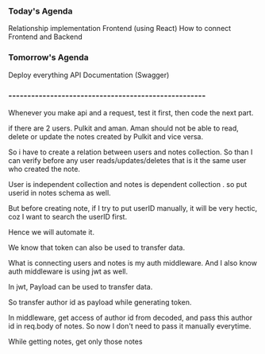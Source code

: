 
### Today's Agenda
Relationship implementation
Frontend (using React)
How to connect Frontend and Backend

### Tomorrow's Agenda
Deploy everything
API Documentation (Swagger)

### ----------------------------------------------------

Whenever you make api and a request, test it first, then code the next part.

if there are 2 users. Pulkit and aman.
Aman should not be able to read, delete or update the notes created by Pulkit and vice versa.

So i have to create a relation between users and notes collection. So than I can verify before any user reads/updates/deletes that is it the same user who created the note. 

User is independent collection and notes is dependent collection .
so put userid in notes schema as well.

But before creating note, if I try to put userID manually, it will be very hectic, coz I want to search the userID first.

Hence we will automate it.

We know that token can also be used to transfer data.

What is connecting users and  notes is my auth middleware.
And I also know auth middleware is using jwt as well.

In jwt, Payload can be used to transfer data.

So transfer author id as payload while generating token.

In middleware, get access of author id from decoded, and pass this author id in req.body of notes.
So now I don't need to pass it manually everytime.


While getting notes, get only those notes


